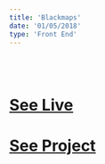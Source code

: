 ```yaml
---
title: 'Blackmaps'
date: '01/05/2018'
type: 'Front End'
---
```


<br />
<br />

# [See Live](http://schwarzplan.mapsbee.com/losma/#/blackmap)

# [See Project](https://bitbucket.org/sdudui/liveosmwww/src/master/)
